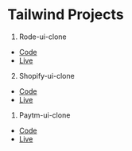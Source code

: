 # Tailwind Projects

1. Rode-ui-clone
  * [Code](https://github.com/Shubham-503/rode-UI-Clone)
  * [Live](https://rode-ui-clone-blue.vercel.app/)

2. Shopify-ui-clone
  * [Code](https://github.com/Shubham-503/Shopify-UI-Clone)
  * [Live](https://shopify-ui-clone-six.vercel.app/)

1. Paytm-ui-clone
  * [Code](https://github.com/Shubham-503/Paytm-UI-Clone)
  * [Live](https://paytm-ui-clone.vercel.app/)
